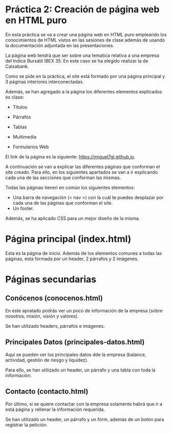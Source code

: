 # Práctica 2: Creación de página web en HTML puro

En esta práctica se va a crear una página web en HTML puro empleando los conocimientos de HTML vistos en las sesiones de clase además de usando la documentación adjuntada en las presentaciones.

La página web tendrá que ser sobre una tematica relativa a una empresa del Indice Bursátil IBEX 35. En este caso se ha elegido realizar la de Caixabank.

Como se pide en la práctica, el site está formado por una página principal y 3 páginas interiores interconectadas.

Además, se han agregado a la página los diferentes elementos explicados es clase:

- Títulos

- Párrafos

- Tablas

- Multimedia

- Formularios Web

El link de la página es la siguiente: https://miguel7gl.github.io.  

A continuación se van a explicar las diferentes páginas que conforman el site creado. Para ello, en los siguientes apartados se van a ir explicando cada una de las secciones que conforman las mismas.

Todas las páginas tienen en común los siguientes elementos:

- Una barra de navegación (< nav >) con la cuál te puedes desplazar por cada una de las páginas que conforman el site.
- Un footer.

Además, se ha aplicado CSS para un mejor diseño de la misma.

# Página principal (index.html)

Esta es la página de inicio. Además de los elementos comunes a todas las páginas, esta formada por un header, 2 párrafos y 2 imágenes.

# Páginas secundarias

## Conócenos (conocenos.html)

En este apratado podrás ver un poco de información de la empresa (sobre nosotros, misión, visión y valores).

Se han utilizado headers, párrafos e imágenes.

## Principales Datos (principales-datos.html)

Aquí se pueden ver los principales datos dde la empresa (balance, actividad, gestión de riesgo y liquidez).

Para ello, se han utilizado un header, un párrafo y una tabla con toda la información.

## Contacto (contacto.html)

Por último, si se quiere contactar con la empresa solamente habrá que ir a está página y rellenar la información requerida.

Se han utilizado un header, un párrafo y un form, además de un botón para registrar la petición.